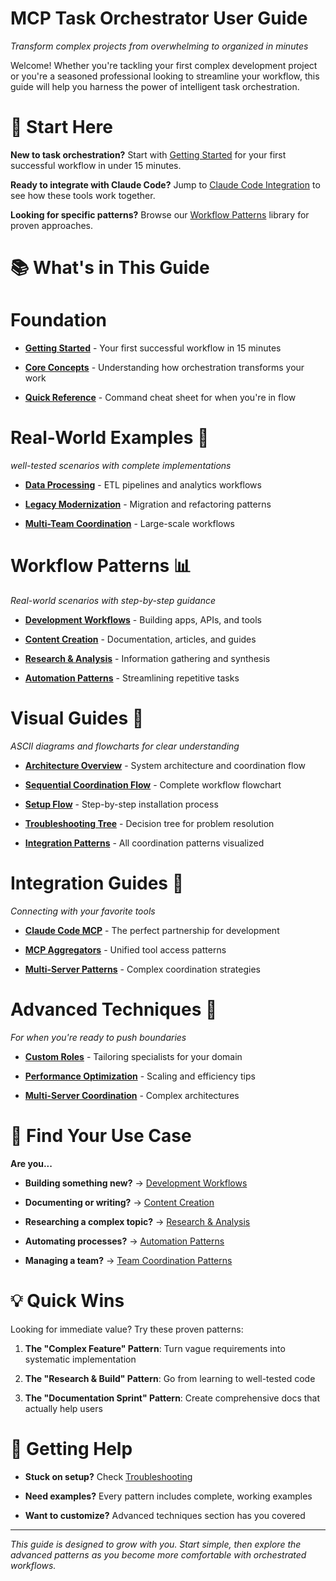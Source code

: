 

# MCP Task Orchestrator User Guide

*Transform complex projects from overwhelming to organized in minutes*

Welcome! Whether you're tackling your first complex development project or you're a seasoned professional looking to streamline your workflow, this guide will help you harness the power of intelligent task orchestration.

#

# 🚀 Start Here

**New to task orchestration?** Start with [Getting Started](getting-started.md) for your first successful workflow in under 15 minutes.

**Ready to integrate with Claude Code?** Jump to [Claude Code Integration](integration-guides/claude-code-mcp.md) to see how these tools work together.

**Looking for specific patterns?** Browse our [Workflow Patterns](workflow-patterns/) library for proven approaches.

#

# 📚 What's in This Guide

#

#

# Foundation

- **[Getting Started](getting-started.md)** - Your first successful workflow in 15 minutes

- **[Core Concepts](core-concepts.md)** - Understanding how orchestration transforms your work

- **[Quick Reference](quick-reference.md)** - Command cheat sheet for when you're in flow

#

#

# Real-World Examples 🏢

*well-tested scenarios with complete implementations*

- **[Data Processing](real-world-examples/data-processing/)** - ETL pipelines and analytics workflows

- **[Legacy Modernization](real-world-examples/legacy-modernization/)** - Migration and refactoring patterns

- **[Multi-Team Coordination](real-world-examples/multi-team-coordination/)** - Large-scale workflows

#

#

# Workflow Patterns 📊

*Real-world scenarios with step-by-step guidance*

- **[Development Workflows](workflow-patterns/development-workflows.md)** - Building apps, APIs, and tools

- **[Content Creation](workflow-patterns/content-creation.md)** - Documentation, articles, and guides  

- **[Research & Analysis](workflow-patterns/research-analysis.md)** - Information gathering and synthesis

- **[Automation Patterns](workflow-patterns/automation-patterns.md)** - Streamlining repetitive tasks

#

#

# Visual Guides 🎨

*ASCII diagrams and flowcharts for clear understanding*

- **[Architecture Overview](visual-guides/architecture-overview.md)** - System architecture and coordination flow

- **[Sequential Coordination Flow](visual-guides/sequential-coordination-flow.md)** - Complete workflow flowchart

- **[Setup Flow](visual-guides/setup-flow.md)** - Step-by-step installation process

- **[Troubleshooting Tree](visual-guides/troubleshooting-tree.md)** - Decision tree for problem resolution

- **[Integration Patterns](visual-guides/integration-patterns.md)** - All coordination patterns visualized

#

#

# Integration Guides 🔗

*Connecting with your favorite tools*

- **[Claude Code MCP](integration-guides/claude-code-mcp.md)** - The perfect partnership for development

- **[MCP Aggregators](integration-guides/mcp-aggregators.md)** - Unified tool access patterns

- **[Multi-Server Patterns](integration-guides/multi-server-patterns.md)** - Complex coordination strategies

#

#

# Advanced Techniques 🚀

*For when you're ready to push boundaries*

- **[Custom Roles](advanced-techniques/custom-roles.md)** - Tailoring specialists for your domain

- **[Performance Optimization](advanced-techniques/performance-optimization.md)** - Scaling and efficiency tips

- **[Multi-Server Coordination](advanced-techniques/multi-server-coordination.md)** - Complex architectures

#

# 🎯 Find Your Use Case

**Are you...**

- **Building something new?** → [Development Workflows](workflow-patterns/development-workflows.md)

- **Documenting or writing?** → [Content Creation](workflow-patterns/content-creation.md)  

- **Researching a complex topic?** → [Research & Analysis](workflow-patterns/research-analysis.md)

- **Automating processes?** → [Automation Patterns](workflow-patterns/automation-patterns.md)

- **Managing a team?** → [Team Coordination Patterns](workflow-patterns/team-coordination.md)

#

# 💡 Quick Wins

Looking for immediate value? Try these proven patterns:

1. **The "Complex Feature" Pattern**: Turn vague requirements into systematic implementation

2. **The "Research & Build" Pattern**: Go from learning to well-tested code

3. **The "Documentation Sprint" Pattern**: Create comprehensive docs that actually help users

#

# 🤝 Getting Help

- **Stuck on setup?** Check [Troubleshooting](integration-guides/troubleshooting.md)

- **Need examples?** Every pattern includes complete, working examples

- **Want to customize?** Advanced techniques section has you covered

---

*This guide is designed to grow with you. Start simple, then explore the advanced patterns as you become more comfortable with orchestrated workflows.*
